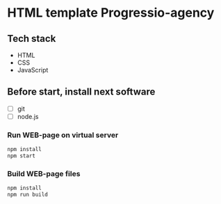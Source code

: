 # HTML template Progressio-agency

## Tech stack

- HTML
- CSS
- JavaScript

## Before start, install next software

- [ ] git
- [ ] node.js

### Run WEB-page on virtual server

```bash
npm install
npm start
```

### Build WEB-page files

```bash
npm install
npm run build
```
